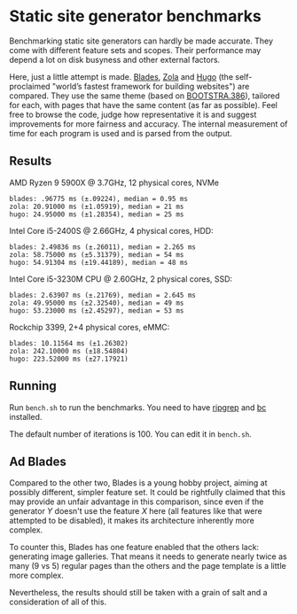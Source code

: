 # Static site generator benchmarks

Benchmarking static site generators can hardly be made accurate.
They come with different feature sets and scopes. Their performance may depend
a lot on disk busyness and other external factors.

Here, just a little attempt is made. [Blades](https://github.com/grego/blades), 
[Zola](https://github.com/getzola/zola) and [Hugo](https://github.com/gohugoio/hugo)
(the self-proclaimed "world’s fastest framework for building websites") are compared.
They use the same theme (based on [BOOTSTRA.386](https://kristopolous.github.io/BOOTSTRA.386)),
tailored for each, with pages that have the same content (as far as possible).
Feel free to browse the code, judge how representative it is and suggest improvements
for more fairness and accuracy.
The internal measurement of time for each program is used and is parsed from the output.

## Results
AMD Ryzen 9 5900X @ 3.7GHz, 12 physical cores, NVMe
```
blades: .96775 ms (±.09224), median = 0.95 ms
zola: 20.91000 ms (±1.05919), median = 21 ms
hugo: 24.95000 ms (±1.28354), median = 25 ms
```

Intel Core i5-2400S @ 2.66GHz, 4 physical cores, HDD:
```
blades: 2.49836 ms (±.26011), median = 2.265 ms
zola: 58.75000 ms (±5.31379), median = 54 ms
hugo: 54.91304 ms (±19.44189), median = 48 ms
```

Intel Core i5-3230M CPU @ 2.60GHz, 2 physical cores, SSD:
```
blades: 2.63907 ms (±.21769), median = 2.645 ms
zola: 49.95000 ms (±2.32540), median = 49 ms
hugo: 53.23000 ms (±2.45297), median = 53 ms
```

Rockchip 3399, 2+4 physical cores, eMMC:
```
blades: 10.11564 ms (±1.26302)
zola: 242.10000 ms (±18.54804)
hugo: 223.52000 ms (±27.17921)
```

## Running
Run `bench.sh` to run the benchmarks. You need to have [ripgrep](https://github.com/BurntSushi/ripgrep)
and [bc](https://www.gnu.org/software/bc) installed.

The default number of iterations is 100. You can edit it in `bench.sh`.

## Ad Blades
Compared to the other two, Blades is a young hobby project, aiming at possibly different,
simpler feature set. It could be rightfully claimed that this may provide an unfair advantage
in this comparison, since even if the generator _Y_ doesn't use the feature _X_ here
(all features like that were attempted to be disabled),
it makes its architecture inherently more complex.

To counter this, Blades has one feature enabled that the others lack: generating image galleries.
That means it needs to generate nearly twice as many (9 vs 5) regular pages than the others
and the page template is a little more complex. 

Nevertheless, the results should still be taken with a grain of salt and a consideration
of all of this.
